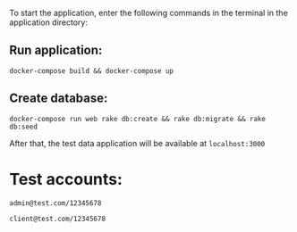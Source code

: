To start the application, enter the following commands in the terminal in the application directory:

## Run application:
`docker-compose build && docker-compose up`
## Create database:
`docker-compose run web rake db:create && rake db:migrate && rake db:seed`

After that, the test data application will be available at `localhost:3000`

# Test accounts:
`admin@test.com/12345678`

`client@test.com/12345678`